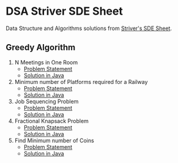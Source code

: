 # DSA Striver SDE Sheet

Data Structure and Algorithms solutions from [Striver's SDE Sheet][striver_dsa_sheet].

## Greedy Algorithm

1. N Meetings in One Room
   - [Problem Statement](https://takeuforward.org/data-structure/n-meetings-in-one-room/)
   - [Solution in Java](./greedy_algorithm/n_meetings_in_one_room/Solution.java)
2. Minimum number of Platforms required for a Railway
   - [Problem Statement](https://takeuforward.org/data-structure/minimum-number-of-platforms-required-for-a-railway/)
   - [Solution in Java](./greedy_algorithm/minimum_platforms_for_railway/Solution.java)
3. Job Sequencing Problem
   - [Problem Statement](https://takeuforward.org/data-structure/job-sequencing-problem/)
   - [Solution in Java](./greedy_algorithm/job_sequencing/Solution.java)
4. Fractional Knapsack Problem
   - [Problem Statement](https://takeuforward.org/data-structure/fractional-knapsack-problem-greedy-approach/)
   - [Solution in Java](./greedy_algorithm/fractional_knapsack/Solution.java)
5. Find Minimum number of Coins
   - [Problem Statement](https://takeuforward.org/data-structure/find-minimum-number-of-coins/)
   - [Solution in Java](./greedy_algorithm/minimum_coins/Solution.java)

[striver_dsa_sheet]: https://takeuforward.org/interviews/strivers-sde-sheet-top-coding-interview-problems
